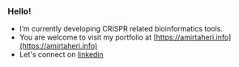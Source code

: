 ### Hello!

- I’m currently developing CRISPR related bioinformatics tools.
- You are welcome to visit my portfolio at [https://amirtaheri.info](https://amirtaheri.info)
- Let's connect on [linkedin](https://linkedin.com/ghahfarokhi)
